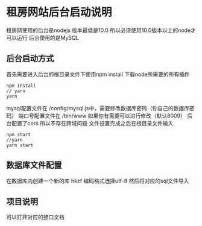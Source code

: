 # 租房网站后台启动说明

租房网使用的后台是nodejs 版本最低是10.0 所以必须使用10.0版本以上的node才可以运行
后台使用的是MySQL

## 后台启动方式

首先需要进入后台的根目录文件下使用npm install 下载node所需要的所有插件

```shell
npm install
// yarn
yarn
```

mysql配置文件在 /config/mysql.js中，需要修改数据库密码（你自己的数据库密码）
端口号配置文件在 /bin/www 如果你有需要可以进行修改（默认8009）
后台配置了cors 所以不存在跨域问题
文件设置完成之后在根目录文件输入

```shell
npm start
//yarn
yarn start
```

## 数据库文件配置

在数据库内创建一个新的库 hkzf
编码格式选择utf-8
然后将对应的sql文件导入

## 项目说明


可以打开对应的接口文档